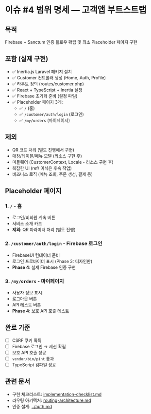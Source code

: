 # 이슈 #4 범위 명세 — 고객앱 부트스트랩

## 목적
Firebase + Sanctum 인증 플로우 확립 및 최소 Placeholder 페이지 구현

## 포함 (실제 구현)
- ✅ Inertia.js Laravel 패키지 설치
- ✅ Customer 컨트롤러 생성 (Home, Auth, Profile)
- ✅ 라우트 정의 (routes/customer.php)
- ✅ React + TypeScript + Inertia 설정
- ✅ Firebase 초기화 준비 (설정 파일)
- ✅ Placeholder 페이지 3개:
  - ✅ `/` (홈)
  - ✅ `/customer/auth/login` (로그인)
  - ✅ `/my/orders` (마이페이지)

## 제외
- QR 코드 처리 (별도 진행에서 구현)
- 매장/테이블/메뉴 모델 (리소스 구현 후)
- 미들웨어 (CustomerContext, Locale - 리소스 구현 후)
- 복잡한 UI (ref/ 이식은 후속 작업)
- 비즈니스 로직 (메뉴 조회, 주문 생성, 결제 등)

## Placeholder 페이지

### 1. `/` - 홈
- 로그인/비회원 계속 버튼
- 서비스 소개 카드
- **제외**: QR 파라미터 처리 (별도 진행)

### 2. `/customer/auth/login` - Firebase 로그인
- FirebaseUI 컨테이너 준비
- 로그인 프로바이더 표시 (Phase 3: 디자인만)
- **Phase 4**: 실제 Firebase 인증 구현

### 3. `/my/orders` - 마이페이지
- 사용자 정보 표시
- 로그아웃 버튼
- API 테스트 버튼
- **Phase 4**: 보호 API 호출 테스트

## 완료 기준
- [ ] CSRF 쿠키 획득
- [ ] Firebase 로그인 → 세션 확립
- [ ] 보호 API 호출 성공
- [ ] `vendor/bin/pint` 통과
- [ ] TypeScript 컴파일 성공

## 관련 문서
- 구현 체크리스트: [implementation-checklist.md](implementation-checklist.md)
- 라우팅 아키텍처: [routing-architecture.md](routing-architecture.md)
- 인증 설계: [../auth.md](../auth.md)
